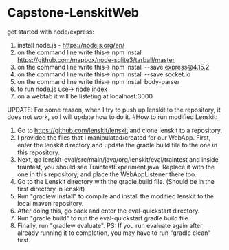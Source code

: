 # Capstone-LenskitWeb

get started with node/express:

1. install node.js - https://nodejs.org/en/
2. on the command line write this->  npm install https://github.com/mapbox/node-sqlite3/tarball/master 
3. on the command line write this->     npm install --save express@4.15.2
4. on the command line write this->     npm install --save socket.io
5. on the command line write this->     npm install body-parser
6. to run node.js use->   node index
7. on a webtab it will be listeting at localhost:3000

UPDATE: For some reason, when I try to push up lenskit to the repository, it does not work, so I will update how to do it.
#How to run modified Lenskit:
1. Go to https://github.com/lenskit/lenskit and clone lenskit to a repository.
2. I provided the files that I manipulated/created for our WebApp. First, enter the lenskit directory and update the gradle.build file to the one in this repository.
3. Next, go lenskit-eval/src/main/java/org/lenskit/eval/traintest and inside traintest, you should see TraintestExperiment.java.
Replace it with the one in this repository, and place the WebAppListener there too.
4. Go to the Lenskit directory with the gradle.build file. (Should be in the first directory in lenskit)
5. Run "gradlew install" to compile and install the modified lenskit to the local maven repository.
6. After doing this, go back and enter the eval-quickstart directory.
7. Run "gradle build" to run the eval-quickstart gradle.build file.
8. Finally, run "gradlew evaluate".
PS: If you run evaluate again after already running it to completion, you may have to run "gradle clean" first.
